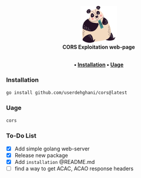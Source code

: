 <div align="center">
  <a href="https://github.com/userdehghani/cors" target="blank">
    <div>
      <img src="interface/assets/images/bear.svg" width="100" height="100" alt="cors-misconfiguration" />
    </div>
  </a>
  <b>CORS Exploitation web-page</b>
</div>

<br />

<p align="center">
  <strong>
    • <a href="#installation">Installation</a>
    • <a href="#usage">Uage</a>
  </strong>
</p>


### Installation

```bash
go install github.com/userdehghani/cors@latest
```

### Uage

```bash
cors
```

### To-Do List

- [x] Add simple golang web-server
- [x] Release new package
- [x] Add `installation` @README.md
- [ ] find a way to get ACAC, ACAO response headers